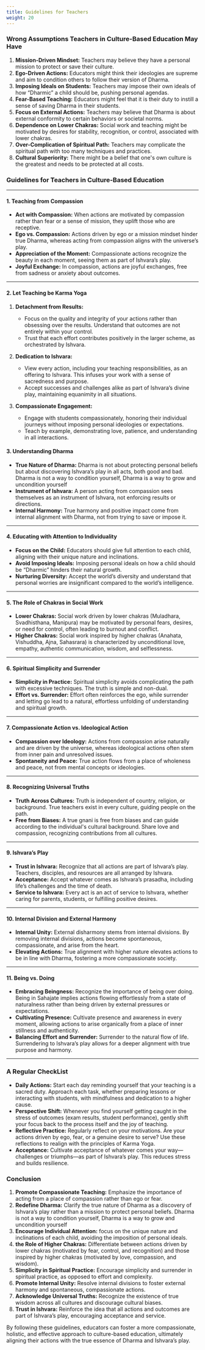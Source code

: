 ```yaml
---
title: Guidelines for Teachers
weight: 20
---
```



### Wrong Assumptions Teachers in Culture-Based Education May Have

1. **Mission-Driven Mindset:** Teachers may believe they have a personal mission to protect or save their culture.
2. **Ego-Driven Actions:** Educators might think their ideologies are supreme and aim to condition others to follow their version of Dharma.
3. **Imposing Ideals on Students:** Teachers may impose their own ideals of how “Dharmic” a child should be, pushing personal agendas.
4. **Fear-Based Teaching:** Educators might feel that it is their duty to instill a sense of saving Dharma in their students.
5. **Focus on External Actions:** Teachers may believe that Dharma is about external conformity to certain behaviors or societal norms.
6. **Dependence on Lower Chakras:** Social work and teaching might be motivated by desires for stability, recognition, or control, associated with lower chakras.
7. **Over-Complication of Spiritual Path:** Teachers may complicate the spiritual path with too many techniques and practices.
8. **Cultural Superiority:** There might be a belief that one's own culture is the greatest and needs to be protected at all costs.


### Guidelines for Teachers in Culture-Based Education

---

#### 1. Teaching from Compassion

- **Act with Compassion:** When actions are motivated by compassion rather than fear or a sense of mission, they uplift those who are receptive.
- **Ego vs. Compassion:** Actions driven by ego or a mission mindset hinder true Dharma, whereas acting from compassion aligns with the universe’s play.
- **Appreciation of the Moment:** Compassionate actions recognize the beauty in each moment, seeing them as part of Ishvara’s play.
- **Joyful Exchange:** In compassion, actions are joyful exchanges, free from sadness or anxiety about outcomes.

---
#### 2. Let Teaching be Karma Yoga

1. **Detachment from Results:**
   - Focus on the quality and integrity of your actions rather than obsessing over the results. Understand that outcomes are not entirely within your control.
   - Trust that each effort contributes positively in the larger scheme, as orchestrated by Ishvara.

2. **Dedication to Ishvara:**
   - View every action, including your teaching responsibilities, as an offering to Ishvara. This infuses your work with a sense of sacredness and purpose.
   - Accept successes and challenges alike as part of Ishvara’s divine play, maintaining equanimity in all situations.

3. **Compassionate Engagement:**
   - Engage with students compassionately, honoring their individual journeys without imposing personal ideologies or expectations.
   - Teach by example, demonstrating love, patience, and understanding in all interactions.


#### 3. Understanding Dharma

- **True Nature of Dharma:** Dharma is not about protecting personal beliefs but about discovering Ishvara’s play in all acts, both good and bad. Dharma is not a way to condition yourself, Dharma is a way to grow and uncondition yourself
- **Instrument of Ishvara:** A person acting from compassion sees themselves as an instrument of Ishvara, not enforcing results or directions.
- **Internal Harmony:** True harmony and positive impact come from internal alignment with Dharma, not from trying to save or impose it.

---

#### 4. Educating with Attention to Individuality

- **Focus on the Child:** Educators should give full attention to each child, aligning with their unique nature and inclinations.
- **Avoid Imposing Ideals:** Imposing personal ideals on how a child should be “Dharmic” hinders their natural growth.
- **Nurturing Diversity:** Accept the world’s diversity and understand that personal worries are insignificant compared to the world’s intelligence.

---

#### 5. The Role of Chakras in Social Work

- **Lower Chakras:** Social work driven by lower chakras (Muladhara, Svadhisthana, Manipura) may be motivated by personal fears, desires, or need for control, often leading to burnout and conflict.
- **Higher Chakras:** Social work inspired by higher chakras (Anahata, Vishuddha, Ajna, Sahasrara) is characterized by unconditional love, empathy, authentic communication, wisdom, and selflessness.

---

#### 6. Spiritual Simplicity and Surrender

- **Simplicity in Practice:** Spiritual simplicity avoids complicating the path with excessive techniques. The truth is simple and non-dual.
- **Effort vs. Surrender:** Effort often reinforces the ego, while surrender and letting go lead to a natural, effortless unfolding of understanding and spiritual growth.

---
#### 7. Compassionate Action vs. Ideological Action

- **Compassion over Ideology:** Actions from compassion arise naturally and are driven by the universe, whereas ideological actions often stem from inner pain and unresolved issues.
- **Spontaneity and Peace:** True action flows from a place of wholeness and peace, not from mental concepts or ideologies.

---



#### 8. Recognizing Universal Truths

- **Truth Across Cultures:** Truth is independent of country, religion, or background. True teachers exist in every culture, guiding people on the path.
- **Free from Biases:** A true gnani is free from biases and can guide according to the individual's cultural background. Share love and compassion, recognizing contributions from all cultures.

---

#### 9. Ishvara’s Play

- **Trust in Ishvara:** Recognize that all actions are part of Ishvara’s play. Teachers, disciples, and resources are all arranged by Ishvara.
- **Acceptance:** Accept whatever comes as Ishvara’s prasadha, including life’s challenges and the time of death.
- **Service to Ishvara:** Every act is an act of service to Ishvara, whether caring for parents, students, or fulfilling positive desires.

---

#### 10. Internal Division and External Harmony

- **Internal Unity:** External disharmony stems from internal divisions. By removing internal divisions, actions become spontaneous, compassionate, and arise from the heart.
- **Elevating Actions:** True alignment with higher nature elevates actions to be in line with Dharma, fostering a more compassionate society.

---

#### 11. Being vs. Doing

-   **Embracing Beingness:** Recognize the importance of being over doing. Being in Sahajate implies actions flowing effortlessly from a state of naturalness rather than being driven by external pressures or expectations.
-   **Cultivating Presence:** Cultivate presence and awareness in every moment, allowing actions to arise organically from a place of inner stillness and authenticity.
-   **Balancing Effort and Surrender:** Surrender to the natural flow of life. Surrendering to Ishvara’s play allows for a deeper alignment with true purpose and harmony.

---

### A Regular CheckList

- **Daily Actions:** Start each day reminding yourself that your teaching is a sacred duty. Approach each task, whether preparing lessons or interacting with students, with mindfulness and dedication to a higher cause.
- **Perspective Shift:** Whenever you find yourself getting caught in the stress of outcomes (exam results, student performance), gently shift your focus back to the process itself and the joy of teaching.
- **Reflective Practice:** Regularly reflect on your motivations. Are your actions driven by ego, fear, or a genuine desire to serve? Use these reflections to realign with the principles of Karma Yoga.
- **Acceptance:** Cultivate acceptance of whatever comes your way—challenges or triumphs—as part of Ishvara’s play. This reduces stress and builds resilience.


### Conclusion

1. **Promote Compassionate Teaching:** Emphasize the importance of acting from a place of compassion rather than ego or fear.
2. **Redefine Dharma:** Clarify the true nature of Dharma as a discovery of Ishvara’s play rather than a mission to protect personal beliefs. Dharma is not a way to condition yourself, Dharma is a way to grow and uncondition yourself
3. **Encourage Individual Attention:** focus on the unique nature and inclinations of each child, avoiding the imposition of personal ideals.
4. **the Role of Higher Chakras:** Differentiate between actions driven by lower chakras (motivated by fear, control, and recognition) and those inspired by higher chakras (motivated by love, compassion, and wisdom).
5. **Simplicity in Spiritual Practice:** Encourage simplicity and surrender in spiritual practice, as opposed to effort and complexity.
6. **Promote Internal Unity:** Resolve internal divisions to foster external harmony and spontaneous, compassionate actions.
7. **Acknowledge Universal Truths:** Recognize the existence of true wisdom across all cultures and discourage cultural biases.
8. **Trust in Ishvara:** Reinforce the idea that all actions and outcomes are part of Ishvara’s play, encouraging acceptance and service.

By following these guidelines, educators can foster a more compassionate, holistic, and effective approach to culture-based education, ultimately aligning their actions with the true essence of Dharma and Ishvara’s play.